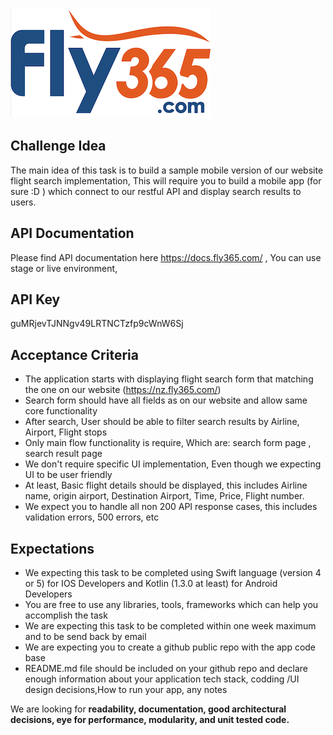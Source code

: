 <p align="center">

![alt text](./fly365.png)
</p>

## Challenge Idea
The main idea of this task is to build a sample mobile version of our website flight search implementation, This will require you to build a mobile app (for sure :D ) which connect to our restful API and display search results to users.

## API Documentation

 Please find API documentation here https://docs.fly365.com/ , You can use stage or live environment, 
## API Key   
 guMRjevTJNNgv49LRTNCTzfp9cWnW6Sj

## Acceptance Criteria
- The application starts with displaying flight search form that matching the one on our website (https://nz.fly365.com/)
- Search form should have all fields as on our website and allow same core functionality
- After search, User should be able to filter search results by Airline, Airport, Flight stops
- Only main flow functionality is require, Which are: search form page , search result page
- We don't require specific UI implementation, Even though we expecting UI to be user friendly
- At least, Basic flight details should be displayed, this includes Airline name, origin airport, Destination Airport, Time, Price, Flight number.
- We expect you to handle all non 200 API response cases, this includes validation errors, 500 errors, etc

## Expectations

- We expecting this task to be completed using Swift language (version 4 or 5) for IOS Developers and Kotlin (1.3.0 at least) for Android Developers
- You are free to use any libraries, tools, frameworks which can help you accomplish the task
- We are expecting this task to be completed within one week maximum and to be send back by email
- We are expecting you to create a github public repo with the app code base
- README.md file should be included on your github repo and declare enough information about your application tech stack, codding /UI design decisions,How to run your app, any notes

We are looking for **readability, documentation, good architectural decisions, eye for performance, modularity, and unit tested code.**


